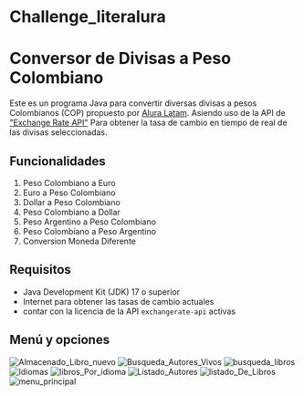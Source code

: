 # Challenge_literalura

# Conversor de Divisas a Peso Colombiano
Este es un programa Java para convertir diversas divisas a pesos Colombianos (COP) propuesto por [Alura Latam](https://www.aluracursos.com/). Asiendo uso de la API de ["Exchange Rate API"](https://www.exchangerate-api.com/)  Para obtener la tasa de cambio en tiempo de real de las divisas seleccionadas.


## Funcionalidades

1. Peso Colombiano a Euro
2. Euro a Peso Colombiano
3. Dollar a Peso Colombiano
4. Peso Colombiano a Dollar
5. Peso Argentino a Peso Colombiano
6. Peso Colombiano a Peso Argentino
7. Conversion Moneda Diferente

## Requisitos

- Java Development Kit (JDK) 17 o superior
- Internet para obtener las tasas de cambio actuales
- contar con la licencia de la API `exchangerate-api` activas 


## Menú y opciones

![Almacenado_Libro_nuevo](https://github.com/estebantalero/Challenge_literalura/assets/89372486/326bc9c8-3319-46f3-ae75-7f2156841642)
![Busqueda_Autores_Vivos](https://github.com/estebantalero/Challenge_literalura/assets/89372486/efb52da2-2dcd-49b7-8bba-0ae4d92c38d5)
![busqueda_libros](https://github.com/estebantalero/Challenge_literalura/assets/89372486/86fe7dfb-d426-4b32-95cb-2cf6c313e488)
![Idiomas](https://github.com/estebantalero/Challenge_literalura/assets/89372486/0f0747dc-4909-44f6-be65-f32618c20d2a)
![libros_Por_idioma](https://github.com/estebantalero/Challenge_literalura/assets/89372486/a2f29ec2-3b2f-4ecd-b1c2-dafc22b28f04)
![Listado_Autores](https://github.com/estebantalero/Challenge_literalura/assets/89372486/00ec682f-643a-402e-be3a-887139fda57e)
![listado_De_Libros](https://github.com/estebantalero/Challenge_literalura/assets/89372486/d77b605e-abe8-486d-b0c2-1aeac96885c7)
![menu_principal](https://github.com/estebantalero/Challenge_literalura/assets/89372486/42ea7f86-9986-45ca-9eee-f310e0126cfc)


